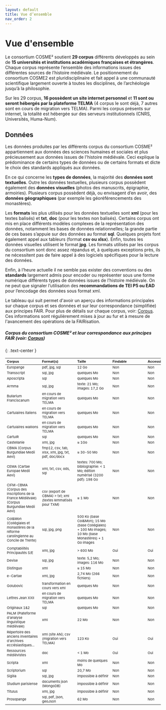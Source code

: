 ```yaml
---
layout: default
title: Vue d’ensemble
nav_order: 2
---
```


<style>
th, td {
  min-width: 103px;
  font-size: 11px !important;
}
</style>

# Vue d'ensemble

Le consortium COSME² soutient **29 corpus** différents développés au sein de **15 universités et institutions académiques françaises et étrangères**. Chaque corpus représente l’ensemble des informations issues des différentes sources de l’histoire médiévale. Le positionnement du consortium COSME2 est pluridisciplinaire et fait appel à une communauté scientifique largement ouverte à toutes les disciplines, de l’archéologie jusqu’à la philosophie.

Sur les 29 corpus, **16 possèdent un site internet personnel** et **11 sont ou seront hébergés par la plateforme TELMA** (4 corpus le sont déjà, 7 autres sont en cours de migration vers TELMA). Parmi les corpus présents sur internet, la totalité est hébergée sur des serveurs institutionnels (CNRS, Universités, Huma-Num).

## Données

Les données produites par les différents corpus du consortium COSME² appartiennent aux données des sciences humaines et sociales et plus précieusement aux données issues de l'histoire médiévale. Ceci explique la prédominance de certains types de données ou de certains formats et dicte le choix des standards appliqués aux données. 

En ce qui concerne les **types de données**, la majorité des **données sont textuelles**. Outre les données textuelles, plusieurs corpus possèdent également des **données visuelles** (photos des manuscrits, épigraphie, armoiries). Plusieurs corpus possèdent déjà, ou envisagent d’en avoir, des **données géographiques** (par exemple les géoréférencements des monastères).

Les **formats** les plus utilisés pour les données textuelles sont **xml** (pour les textes balisés) et **txt**, **doc** (pour les textes non balisés). Certains corpus ont mis en place différents modèles complexes de la représentation des données, notamment les bases de données relationnelles; la grande partie de ces bases s’appuie sur des données au format **sql**. Quelques projets font également appel aux tableurs (format **csv ou xlsx**). Enfin, toutes les données visuelles utilisent le format **jpg**. Les formats utilisés par les corpus du consortium sont donc assez répandus et, à quelques exceptions près, ils ne nécessitent pas de faire appel à des logiciels spécifiques pour la lecture des données.

Enfin, à l’heure actuelle il ne semble pas exister des conventions ou des **standards** largement admis pour encoder ou représenter sous une forme numérique différents types de données issues de l’histoire médiévale. On ne peut que signaler l’utilisation des **recommandations de TEI P5 ou EAD** pour l’encodage des données sous format xml.

Le tableau qui suit permet d'avoir un aperçu des informations principales sur chaque corpus et ses données et sur leur correspondance (simplifiée) aux principes FAIR. Pour plus de détails sur chaque corpus, voir: [Corpus](/docs/corpus). Ces informations sont régulièrement mises à jour au fur et à mesure de l'avancement des opérations de la FAIRisation.

##### Corpus du consortium COSME² et leur correspondance aux principes FAIR (voir: [Corpus](/docs/corpus))
{: .text-center }

| Corpus       | Format(s)       	     | Taille 			       | Findable			     | Accessible 		     	 | Interoperable 	     	|  Reusable 	  |
|:-------------|:----------------------|:--------------------|:------------------|:----------------------|:---------------------|:--------------|
| Europange | pdf, jpg, sql  | 12 Go | <span class="overview-table-no">Non</span>| <span class="overview-table-no">Non</span>| <span class="overview-table-partially">Partiellement</span>| <span class="overview-table-no">Non</span>|
| Transscript  | sql, jpg | quelques Mo| <span class="overview-table-no">Non</span>| <span class="overview-table-no">Non</span>| <span class="overview-table-partially">Partiellement</span> | <span class="overview-table-no">Non</span>|
| Aposcripta  | sql | quelques Mo| <span class="overview-table-no">Non</span>| <span class="overview-table-no">Non</span>| <span class="overview-table-partially">Partiellement</span> | <span class="overview-table-no">Non</span>|
| Armma  | sql, jpg| texte: 21 Mo; images: 17,2 Go | <span class="overview-table-no">Non</span>| <span class="overview-table-no">Non</span>| <span class="overview-table-partially">Partiellement</span>| <span class="overview-table-no">Non</span>|
| Bullarium Franciscanum  | en cours de migration vers TELMA| quelques Mo| <span class="overview-table-no">Non</span>| <span class="overview-table-no">Non</span>| <span class="overview-table-partially">Partiellement</span> | <span class="overview-table-no">Non</span>|
| Cartulaires italiens  | en cours de migration vers TELMA| quelques Mo| <span class="overview-table-no">Non</span>| <span class="overview-table-no">Non</span>| <span class="overview-table-no">Non</span> | <span class="overview-table-no">Non</span>|
| Cartulaires walllons  | en cours de migration vers TELMA | quelques Mo| <span class="overview-table-no">Non</span>| <span class="overview-table-no">Non</span>| <span class="overview-table-partially">Partiellement</span> | <span class="overview-table-no">Non</span>|
| CartulR  | sql| quelques Mo| <span class="overview-table-no">Non</span>| <span class="overview-table-no">Non</span>| <span class="overview-table-partially">Partiellement</span> | <span class="overview-table-no">Non</span>|
| Castellanie  | xml, jpg| ≈ 1Go| <span class="overview-table-no">Non</span>| <span class="overview-table-no">Non</span>| <span class="overview-table-partially">Partiellement</span> | <span class="overview-table-no">Non</span>|
| CBMA (Corpus Burgundiae Medii Aevi)  | fmp12, csv, tab, xlsx, xml, jpg, txt, pdf, doc/docx| ≈ 30-50 Mo| <span class="overview-table-no">Non</span>| <span class="overview-table-no">Non</span>| <span class="overview-table-yes">Oui</span> | <span class="overview-table-no">Non</span>|
| CEMA (Cartae Europae Medii Aevi)   | xml, txt, csv, ods, sql| textes: 700 Mo; bibliographie: < 1 Mo; édition numérisé (3200 pdf): 198 Go| <span class="overview-table-no">Non</span>| <span class="overview-table-no">Non</span>| <span class="overview-table-partially">Partiellement</span> | <span class="overview-table-no">Non</span>|
| CIFM-CBMA (Corpus des Inscriptions de la France Médiévale) (Corpus Burgundiae Medii Aevi)  | csv (export de CBMA) > txt; xml (textes lemmatisés pour TXM)| ≈ 1 Mo | <span class="overview-table-no">Non</span>| <span class="overview-table-no">Non</span>| <span class="overview-table-yes">Oui</span> | <span class="overview-table-no">Non</span>|
| Col&Mon (Collégiales et monastères de la réforme carolingienne au Concile de Trente)  | sql, jpg, png| 500 Ko (base Col&Mon); 15 Mo (base Collégiales) + 100 Mo images; 10 Mo (base Monastères) + 1 Go images| <span class="overview-table-no">Non</span>| <span class="overview-table-no">Non</span>| <span class="overview-table-yes">Oui</span> | <span class="overview-table-no">Non</span>|
| Comptabilités Principautés S/E  | xml, jpg| > 600 Mo |  <span class="overview-table-yes">Oui</span> |  <span class="overview-table-yes">Oui</span> | <span class="overview-table-yes">Oui</span> |  <span class="overview-table-yes">Oui</span> |
| Devise  | sql, jpg| texte: 5,2 Mo; images: 116 Mo | <span class="overview-table-no">Non</span>| <span class="overview-table-no">Non</span>| <span class="overview-table-partially">Partiellement</span> | <span class="overview-table-no">Non</span>|
| Distinguo  | xml| ≈ 15 Mo | <span class="overview-table-no">Non</span>| <span class="overview-table-no">Non</span>| <span class="overview-table-yes">Oui</span> | <span class="overview-table-no">Non</span>|
| e-Cartae  | xml, jpg| 2,74 Mo (266 fichiers)| <span class="overview-table-no">Non</span>| <span class="overview-table-no">Non</span>| <span class="overview-table-yes">Oui</span> | <span class="overview-table-no">Non</span>|
| Golubovic  | transformation en cours vers xml| quelques Mo | <span class="overview-table-no">Non</span>| <span class="overview-table-no">Non</span>| <span class="overview-table-no">Non</span> | <span class="overview-table-no">Non</span>|
| Lettres Jean XXII  | en cours de migration vers TELMA | quelques Mo| <span class="overview-table-no">Non</span>| <span class="overview-table-no">Non</span>| <span class="overview-table-partially">Partiellement</span> | <span class="overview-table-no">Non</span>|
| Originaux 1&2  | sql | quelques Mo| <span class="overview-table-no">Non</span>| <span class="overview-table-no">Non</span>| <span class="overview-table-partially">Partiellement</span> | <span class="overview-table-no">Non</span>|
| PALM (Plateforme d'analyse linguistique médiévale)  | xml| 22 Mo| <span class="overview-table-no">Non</span>| <span class="overview-table-no">Non</span>| <span class="overview-table-yes">Oui</span> | <span class="overview-table-no">Non</span>|
| Répertoire des anciens inventaires d'archives ecclésiastiques... |  xml (site AN); csv (migration vers TELMA)| 123 Ko|  <span class="overview-table-yes">Oui</span>|  <span class="overview-table-yes">Oui</span> | <span class="overview-table-yes">Oui</span> |  <span class="overview-table-partially">Partiellement</span> |
| Ressources médiévistes  | doc| < 1 Mo| <span class="overview-table-yes">Oui</span>| <span class="overview-table-yes">Oui</span>| <span class="overview-table-yes">Oui</span> | <span class="overview-table-yes">Oui</span>|
| Scripta  | xml| moins de quelques Mo| <span class="overview-table-no">Non</span>| <span class="overview-table-no">Non</span>| <span class="overview-table-yes">Oui</span> | <span class="overview-table-no">Non</span>|
| Scriptorium  | sql| 20,7 Mo| <span class="overview-table-no">Non</span>| <span class="overview-table-no">Non</span>| <span class="overview-table-partially">Partiellement</span> | <span class="overview-table-no">Non</span>|
| Sigilla  | sql, jpg| impossible à définir| <span class="overview-table-no">Non</span>| <span class="overview-table-no">Non</span>| <span class="overview-table-partially">Partiellement</span> | <span class="overview-table-no">Non</span>|
| Studium parisiense  | documents json (MongoDB)| impossible à définir | <span class="overview-table-no">Non</span>| <span class="overview-table-no">Non</span>| <span class="overview-table-partially">Partiellement</span> | <span class="overview-table-no">Non</span>|
| Titulus  | xml, jpg| impossible à définir| <span class="overview-table-no">Non</span>| <span class="overview-table-no">Non</span>|  <span class="overview-table-yes">Oui</span> | <span class="overview-table-no">Non</span>|
| Prosopange  | sql, pdf, json, geoJson| 62 Mo| <span class="overview-table-no">Non</span>| <span class="overview-table-no">Non</span>| <span class="overview-table-partially">Partiellement</span> | <span class="overview-table-no">Non</span>|

